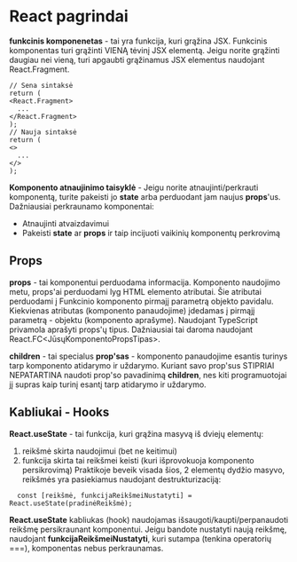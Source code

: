# React pagrindai
__funkcinis komponenetas__ - tai yra funkcija, kuri grąžina JSX. Funkcinis komponentas turi grąžinti VIENĄ tėvinį JSX elementą. Jeigu norite grąžinti daugiau nei vieną, turi apgaubti grąžinamus JSX elementus naudojant React.Fragment.
``` tsx
// Sena sintaksė
return (
<React.Fragment>
  ...
</React.Fragment>
);
// Nauja sintaksė
return (
<>
  ...
</>
);
```

__Komponento atnaujinimo taisyklė__ - Jeigu norite atnaujinti/perkrauti komponentą, turite pakeisti jo __state__ arba perduodant jam naujus __props__'us. Dažniausiai perkraunamo komponentai:
  * Atnaujinti atvaizdavimui
  * Pakeisti __state__ ar __props__ ir taip incijuoti vaikinių komponentų perkrovimą

## Props
__props__ - tai komponentui perduodama informacija. Komponento naudojimo metu, props'ai perduodami lyg HTML elemento atributai. Šie atributai perduodami į Funkcinio komponento pirmajį parametrą objekto pavidalu.
<br>
Kiekvienas atributas (komponento panaudojime) įdedamas į pirmąjį parametrą - objektu (komponento aprašyme). Naudojant TypeScript privamola aprašyti props'ų tipus. Dažniausiai tai daroma naudojant React.FC<JūsųKomponentoPropsTipas>.

__children__ - tai specialus __prop'sas__ - komponento panaudojime esantis turinys tarp komponento atidarymo ir uždarymo. Kuriant savo prop'sus STIPRIAI NEPATARTINA naudoti prop'so pavadinimą __children__, nes kiti programuotojai jį supras kaip turinį esantį tarp atidarymo ir uždarymo.



## Kabliukai - Hooks
__React.useState__ - tai funkcija, kuri grąžina masyvą iš dviejų elementų:
  1. reikšmė skirta naudojimui (bet ne keitimui)
  2. funkcija skirta tai reikšmei keisti (kuri išprovokuoja komponento persikrovimą)
Praktikoje beveik visada šios, 2 elementų dydžio masyvo, reikšmės yra pasiekiamus naudojant destrukturizaciją:
```tsx
  const [reikšmė, funkcijaReikšmeiNustatyti] = React.useState(pradinėReikšmė);
```
__React.useState__ kabliukas (hook) naudojamas išsaugoti/kaupti/perpanaudoti reikšmę persikraunant komponentui. 
Jeigu bandote nustatyti naują reikšmę, naudojant __funkcijaReikšmeiNustatyti__, kuri sutampa (tenkina operatorių ===), komponentas nebus perkraunamas.
